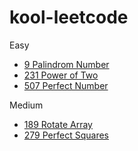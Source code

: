 # kool-leetcode

Easy
- [9 Palindrom Number](https://leetcode.com/problems/palindrome-number)
- [231 Power of Two](https://leetcode.com/problems/power-of-two)
- [507 Perfect Number](https://leetcode.com/problems/perfect-number)

Medium
- [189 Rotate Array](https://leetcode.com/problems/rotate-array)
- [279 Perfect Squares](https://leetcode.com/problems/perfect-squares)